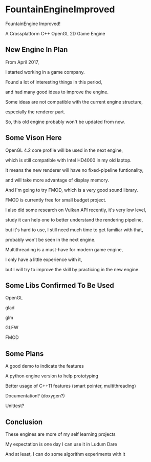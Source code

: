 FountainEngineImproved
======================

FountainEngine Improved!

A Crossplatform C++ OpenGL 2D Game Engine


New Engine In Plan
------------------

From April 2017,

I started working in a game company.

Found a lot of interesting things in this period,

and had many good ideas to improve the engine.

Some ideas are not compatible with the current engine structure,

especially the renderer part.

So, this old engine probably won't be updated from now.


Some Vison Here
---------------

OpenGL 4.2 core profile will be used in the next engine,

which is still compatible with Intel HD4000 in my old laptop.

It means the new renderer will have no fixed-pipeline funtionality,

and will take more advantage of display memory.

And I'm going to try FMOD, which is a very good sound library.

FMOD is currently free for small budget project.

I also did some research on Vulkan API recently, it's very low level,

study it can help one to better understand the rendering pipeline,

but it's hard to use, I still need much time to get familiar with that,

probably won't be seen in the next engine.

Multithreading is a must-have for modern game engine,

I only have a little experience with it,

but I will try to improve the skill by practicing in the new engine.


Some Libs Confirmed To Be Used
------------------------------

OpenGL

glad

glm

GLFW

FMOD


Some Plans
----------

A good demo to indicate the features

A python engine version to help prototyping

Better usage of C++11 features (smart pointer, multithreading)

Documentation? (doxygen?)

Unittest?


Conclusion
----------

These engines are more of my self learning projects

My expectation is one day I can use it in Ludum Dare

And at least, I can do some algorithm experiments with it
